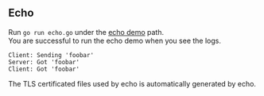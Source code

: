 ## Echo
Run `go run echo.go` under the [echo demo](./echo.go) path.  
You are successful to run the echo demo when you see the logs.
```
Client: Sending 'foobar'
Server: Got 'foobar'
Client: Got 'foobar'
```
The TLS certificated files used by echo is automatically generated by echo.
